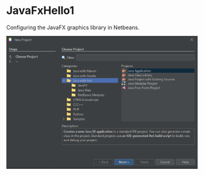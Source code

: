# JavaFxHello1
Configuring the JavaFX graphics library in Netbeans.


![Create New Project](https://github.com/tnsr1/JavaFxHello1/blob/main/images/NewProject.png)
